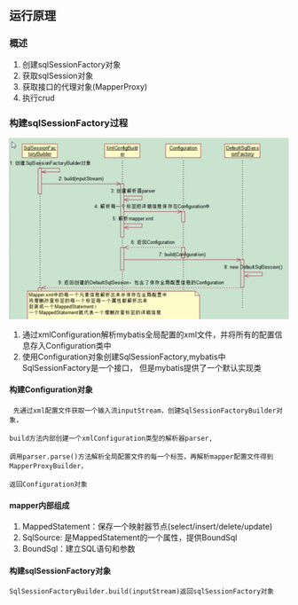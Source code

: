 ## 运行原理

### 概述
1. 创建sqlSessionFactory对象
2. 获取sqlSession对象
3. 获取接口的代理对象(MapperProxy)
4. 执行crud

### 构建sqlSessionFactory过程
![构造过程](resources/build.png)
1. 通过xmlConfiguration解析mybatis全局配置的xml文件，并将所有的配置信息存入Configuration类中
2. 使用Configuration对象创建SqlSessionFactory,mybatis中SqlSessionFactory是一个接口，
    但是mybatis提供了一个默认实现类
#### 构建Configuration对象
     先通过xml配置文件获取一个输入流inputStream，创建SqlSessionFactoryBuilder对象，

    build方法内部创建一个xmlConfiguration类型的解析器parser,

    调用parser.parse()方法解析全局配置文件的每一个标签，再解析mapper配置文件得到MapperProxyBuilder，

    返回Configuration对象

#### mapper内部组成
1. MappedStatement：保存一个映射器节点(select/insert/delete/update)
2. SqlSource: 是MappedStatement的一个属性，提供BoundSql
3. BoundSql：建立SQL语句和参数
#### 构建sqlSessionFactory对象
    SqlSessionFactoryBuilder.build(inputStream)返回sqlSessionFactory对象

